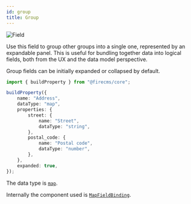 ```yaml
---
id: group
title: Group
---
```


![Field](/img/fields/Group.png)

Use this field to group other groups into a single one, represented by an
expandable panel. This is useful for bundling together data into logical fields,
both from the UX and the data model perspective.

Group fields can be initially expanded or collapsed by default.

```typescript jsx
import { buildProperty } from "@firecms/core";

buildProperty({
    name: "Address",
    dataType: "map",
    properties: {
        street: {
            name: "Street",
            dataType: "string",
        },
        postal_code: {
            name: "Postal code",
            dataType: "number",
        },
    },
    expanded: true,
});
```

The data type is [`map`](../config/map).

Internally the component used
is [`MapFieldBinding`](../../api/functions/MapFieldBinding).

